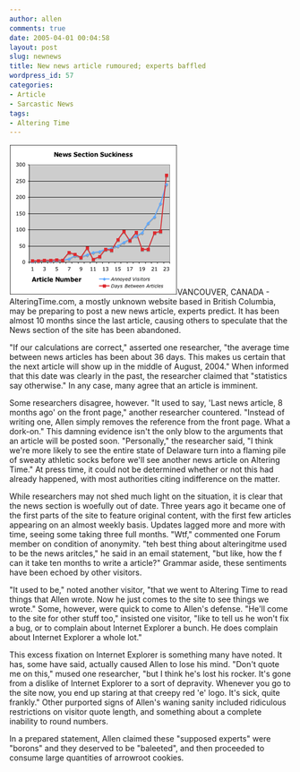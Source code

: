 ```yaml
---
author: allen
comments: true
date: 2005-04-01 00:04:58
layout: post
slug: newnews
title: New news article rumoured; experts baffled
wordpress_id: 57
categories:
- Article
- Sarcastic News
tags:
- Altering Time
---
```


![](/images/old/newnews.png)VANCOUVER, CANADA - AlteringTime.com, a mostly unknown website based in British Columbia, may be preparing to post a new news article, experts predict. It has been almost 10 months since the last article, causing others to speculate that the News section of the site has been abandoned.

"If our calculations are correct," asserted one researcher, "the average time between news articles has been about 36 days. This makes us certain that the next article will show up in the middle of August, 2004." When informed that this date was clearly in the past, the researcher claimed that "statistics say otherwise." In any case, many agree that an article is imminent.

Some researchers disagree, however. "It used to say, 'Last news article, 8 months ago' on the front page," another researcher countered. "Instead of writing one, Allen simply removes the reference from the front page. What a dork-on." This damning evidence isn't the only blow to the arguments that an article will be posted soon. "Personally," the researcher said, "I think we're more likely to see the entire state of Delaware turn into a flaming pile of sweaty athletic socks before we'll see another news article on Altering Time." At press time, it could not be determined whether or not this had already happened, with most authorities citing indifference on the matter.

While researchers may not shed much light on the situation, it is clear that the news section is woefully out of date. Three years ago it became one of the first parts of the site to feature original content, with the first few articles appearing on an almost weekly basis. Updates lagged more and more with time, seeing some taking three full months. "Wtf," commented one Forum member on condition of anonymity. "teh best thing about alteringitme used to be the news aritcles," he said in an email statement, "but like, how the f can it take ten months to write a article?" Grammar aside, these sentiments have been echoed by other visitors.

"It used to be," noted another visitor, "that we went to Altering Time to read things that Allen wrote. Now he just comes to the site to see things we wrote." Some, however, were quick to come to Allen's defense. "He'll come to the site for other stuff too," insisted one visitor, "like to tell us he won't fix a bug, or to complain about Internet Explorer a bunch. He does complain about Internet Explorer a whole lot."

This excess fixation on Internet Explorer is something many have noted. It has, some have said, actually caused Allen to lose his mind. "Don't quote me on this," mused one researcher, "but I think he's lost his rocker. It's gone from a dislike of Internet Explorer to a sort of depravity. Whenever you go to the site now, you end up staring at that creepy red 'e' logo. It's sick, quite frankly." Other purported signs of Allen's waning sanity included ridiculous restrictions on visitor quote length, and something about a complete inability to round numbers.

In a prepared statement, Allen claimed these "supposed experts" were "borons" and they deserved to be "baleeted", and then proceeded to consume large quantities of arrowroot cookies.
